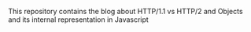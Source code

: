 This repository contains the blog about HTTP/1.1 vs HTTP/2
and Objects and its internal representation in Javascript